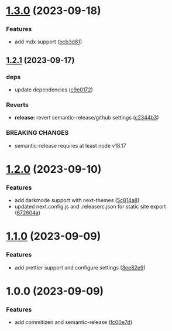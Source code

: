 # [1.3.0](https://github.com/deployn/next-app-template/compare/v1.2.1...v1.3.0) (2023-09-18)


### Features

* add mdx support ([bcb3d81](https://github.com/deployn/next-app-template/commit/bcb3d81d9c96b3b91a2aa16020fd1ba4cf907f25))

## [1.2.1](https://github.com/deployn/next-app-template/compare/v1.2.0...v1.2.1) (2023-09-17)


### deps

* update dependencies ([c9e0172](https://github.com/deployn/next-app-template/commit/c9e01728c53fb3c6de899013dec6f3a600b74bc3))


### Reverts

* **release:** revert semantic-release/github settings ([c2344b3](https://github.com/deployn/next-app-template/commit/c2344b32791a9417fbb25a958bbd6d15c6779c4f))


### BREAKING CHANGES

* semantic-release requires at least node v18.17

# [1.2.0](https://github.com/deployn/next-app-template/compare/v1.1.0...v1.2.0) (2023-09-10)


### Features

* add darkmode support with next-themes ([5c814a8](https://github.com/deployn/next-app-template/commit/5c814a85f372fccb83c6b3639d1491202f8633f4))
* updated next.config.js and .releaserc.json for static site export ([672604a](https://github.com/deployn/next-app-template/commit/672604a1340f764b564273eb4a3cb0e519cfa002))

# [1.1.0](https://github.com/deployn/next-app-template/compare/v1.0.0...v1.1.0) (2023-09-09)


### Features

* add prettier support and configure settings ([3ee82e9](https://github.com/deployn/next-app-template/commit/3ee82e941b039053fea0e42f4599f3c2f2e20f6b))

# 1.0.0 (2023-09-09)


### Features

* add commitizen and semantic-release ([fc00e7d](https://github.com/deployn/next-app-template/commit/fc00e7d5632d022d3e5cbff5c15b5fd4e5a6dba2))
